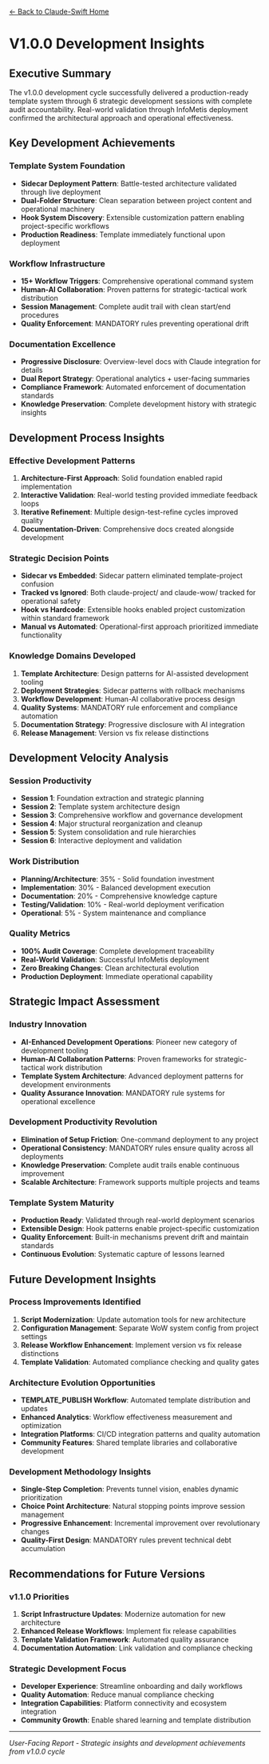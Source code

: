 [← Back to Claude-Swift Home](../../README.md)

# V1.0.0 Development Insights

## Executive Summary

The v1.0.0 development cycle successfully delivered a production-ready template system through 6 strategic development sessions with complete audit accountability. Real-world validation through InfoMetis deployment confirmed the architectural approach and operational effectiveness.

## Key Development Achievements

### **Template System Foundation**
- **Sidecar Deployment Pattern**: Battle-tested architecture validated through live deployment
- **Dual-Folder Structure**: Clean separation between project content and operational machinery
- **Hook System Discovery**: Extensible customization pattern enabling project-specific workflows
- **Production Readiness**: Template immediately functional upon deployment

### **Workflow Infrastructure**
- **15+ Workflow Triggers**: Comprehensive operational command system
- **Human-AI Collaboration**: Proven patterns for strategic-tactical work distribution
- **Session Management**: Complete audit trail with clean start/end procedures
- **Quality Enforcement**: MANDATORY rules preventing operational drift

### **Documentation Excellence**
- **Progressive Disclosure**: Overview-level docs with Claude integration for details
- **Dual Report Strategy**: Operational analytics + user-facing summaries
- **Compliance Framework**: Automated enforcement of documentation standards
- **Knowledge Preservation**: Complete development history with strategic insights

## Development Process Insights

### **Effective Development Patterns**
1. **Architecture-First Approach**: Solid foundation enabled rapid implementation
2. **Interactive Validation**: Real-world testing provided immediate feedback loops
3. **Iterative Refinement**: Multiple design-test-refine cycles improved quality
4. **Documentation-Driven**: Comprehensive docs created alongside development

### **Strategic Decision Points**
- **Sidecar vs Embedded**: Sidecar pattern eliminated template-project confusion
- **Tracked vs Ignored**: Both claude-project/ and claude-wow/ tracked for operational safety
- **Hook vs Hardcode**: Extensible hooks enabled project customization within standard framework
- **Manual vs Automated**: Operational-first approach prioritized immediate functionality

### **Knowledge Domains Developed**
1. **Template Architecture**: Design patterns for AI-assisted development tooling
2. **Deployment Strategies**: Sidecar patterns with rollback mechanisms
3. **Workflow Development**: Human-AI collaborative process design
4. **Quality Systems**: MANDATORY rule enforcement and compliance automation
5. **Documentation Strategy**: Progressive disclosure with AI integration
6. **Release Management**: Version vs fix release distinctions

## Development Velocity Analysis

### **Session Productivity**
- **Session 1**: Foundation extraction and strategic planning
- **Session 2**: Template system architecture design  
- **Session 3**: Comprehensive workflow and governance development
- **Session 4**: Major structural reorganization and cleanup
- **Session 5**: System consolidation and rule hierarchies
- **Session 6**: Interactive deployment and validation

### **Work Distribution**
- **Planning/Architecture**: 35% - Solid foundation investment
- **Implementation**: 30% - Balanced development execution
- **Documentation**: 20% - Comprehensive knowledge capture
- **Testing/Validation**: 10% - Real-world deployment verification
- **Operational**: 5% - System maintenance and compliance

### **Quality Metrics**
- **100% Audit Coverage**: Complete development traceability
- **Real-World Validation**: Successful InfoMetis deployment
- **Zero Breaking Changes**: Clean architectural evolution
- **Production Deployment**: Immediate operational capability

## Strategic Impact Assessment

### **Industry Innovation**
- **AI-Enhanced Development Operations**: Pioneer new category of development tooling
- **Human-AI Collaboration Patterns**: Proven frameworks for strategic-tactical work distribution
- **Template System Architecture**: Advanced deployment patterns for development environments
- **Quality Assurance Innovation**: MANDATORY rule systems for operational excellence

### **Development Productivity Revolution**
- **Elimination of Setup Friction**: One-command deployment to any project
- **Operational Consistency**: MANDATORY rules ensure quality across all deployments
- **Knowledge Preservation**: Complete audit trails enable continuous improvement
- **Scalable Architecture**: Framework supports multiple projects and teams

### **Template System Maturity**
- **Production Ready**: Validated through real-world deployment scenarios
- **Extensible Design**: Hook patterns enable project-specific customization
- **Quality Enforcement**: Built-in mechanisms prevent drift and maintain standards
- **Continuous Evolution**: Systematic capture of lessons learned

## Future Development Insights

### **Process Improvements Identified**
1. **Script Modernization**: Update automation tools for new architecture
2. **Configuration Management**: Separate WoW system config from project settings
3. **Release Workflow Enhancement**: Implement version vs fix release distinctions
4. **Template Validation**: Automated compliance checking and quality gates

### **Architecture Evolution Opportunities**
- **TEMPLATE_PUBLISH Workflow**: Automated template distribution and updates
- **Enhanced Analytics**: Workflow effectiveness measurement and optimization
- **Integration Platforms**: CI/CD integration patterns and quality automation
- **Community Features**: Shared template libraries and collaborative development

### **Development Methodology Insights**
- **Single-Step Completion**: Prevents tunnel vision, enables dynamic prioritization
- **Choice Point Architecture**: Natural stopping points improve session management
- **Progressive Enhancement**: Incremental improvement over revolutionary changes
- **Quality-First Design**: MANDATORY rules prevent technical debt accumulation

## Recommendations for Future Versions

### **v1.1.0 Priorities**
1. **Script Infrastructure Updates**: Modernize automation for new architecture
2. **Enhanced Release Workflows**: Implement fix release capabilities
3. **Template Validation Framework**: Automated quality assurance
4. **Documentation Automation**: Link validation and compliance checking

### **Strategic Development Focus**
- **Developer Experience**: Streamline onboarding and daily workflows
- **Quality Automation**: Reduce manual compliance checking
- **Integration Capabilities**: Platform connectivity and ecosystem integration
- **Community Growth**: Enable shared learning and template distribution

---

*User-Facing Report - Strategic insights and development achievements from v1.0.0 cycle*
